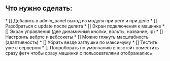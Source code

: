 <h2>Что нужно сделать:</h2>
* [] Добавить в admin_panel выход из модуля при реге и при деле 
* [] Разобраться с update после делита
* [] Экран подключения к машинке
* [] Экран управления (две динамичный кнопки, вольты, название, ip)
* [] Настроить вебртс и вебсокеты
* [] Можно глянуть масштабность (адаптивность)
* [] Убрать везде заглушки по максимуму
* [] Тестить уже с сервером
* [] Попробовать по умолчанию в юзстэйт поместить сразу фетч чтобы сразу машинки с пользователями отображались
